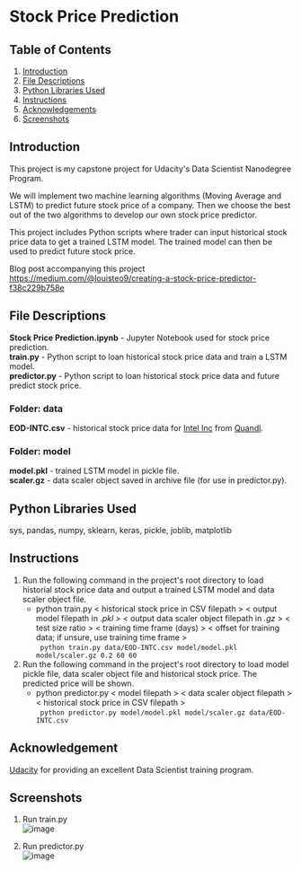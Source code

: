 # Stock Price Prediction
## Table of Contents
1. [Introduction](https://github.com/louisteo9/stock-price-prediction/blob/main/README.md#introduction)
2. [File Descriptions](https://github.com/louisteo9/stock-price-prediction/blob/main/README.md#file-descriptions)
3. [Python Libraries Used](https://github.com/louisteo9/stock-price-prediction/blob/main/README.md#python-libraries-used)
4. [Instructions](https://github.com/louisteo9/stock-price-prediction/blob/main/README.md#instructions)
5. [Acknowledgements](https://github.com/louisteo9/stock-price-prediction/blob/main/README.md#acknowledgement)
6. [Screenshots](https://github.com/louisteo9/stock-price-prediction/blob/main/README.md#screenshots)

## Introduction
This project is my capstone project for Udacity's Data Scientist Nanodegree Program.

We will implement two machine learning algorithms (Moving Average and LSTM) to predict future stock price of a company. Then we choose the best out of the two algorithms to develop our own stock price predictor.

This project includes Python scripts where trader can input historical stock price data to get a trained LSTM model. The trained model can then be used to predict future stock price.

Blog post accompanying this project<br/>
https://medium.com/@louisteo9/creating-a-stock-price-predictor-f38c229b758e

## File Descriptions
**Stock Price Prediction.ipynb** - Jupyter Notebook used for stock price prediction.<br/>
**train.py** - Python script to loan historical stock price data and train a LSTM model.<br/>
**predictor.py** - Python script to loan historical stock price data and future predict stock price.

### Folder: data
**EOD-INTC.csv** - historical stock price data for [Intel Inc](https://www.quandl.com/data/EOD/INTC-Intel-Corporation-INTC-Stock-Prices-Dividends-and-Splits) from [Quandl](https://www.quandl.com/).

### Folder: model
**model.pkl** - trained LSTM model in pickle file.<br/>
**scaler.gz** - data scaler object saved in archive file (for use in predictor.py).

## Python Libraries Used
sys, pandas, numpy, sklearn, keras, pickle, joblib, matplotlib

## Instructions
1. Run the following command in the project's root directory to load historial stock price data and output a trained LSTM model and data scaler object file.<br/>
    - python train.py < historical stock price in CSV filepath > < output model filepath in *.pkl* > < output data scaler object filepath in *.gz* > < test size ratio > < training time frame (days) > < offset for training data; if unsure, use training time frame ><br/>
      ` python train.py data/EOD-INTC.csv model/model.pkl model/scaler.gz 0.2 60 60`
2. Run the following command in the project's root directory to load model pickle file, data scaler object file and historical stock price. The predicted price will be shown.<br/>
    - python predictor.py < model filepath > < data scaler object filepath > < historical stock price in CSV filepath ><br/>
      ` python predictor.py model/model.pkl model/scaler.gz data/EOD-INTC.csv`

## Acknowledgement
[Udacity](https://www.udacity.com/) for providing an excellent Data Scientist training program.

## Screenshots
1. Run train.py<br/>
![image](https://github.com/louisteo9/stock-price-prediction/blob/main/screenshots/run%20train%20py.JPG)

2. Run predictor.py<br/>
![image](https://github.com/louisteo9/stock-price-prediction/blob/main/screenshots/run%20predictor%20py.JPG)
